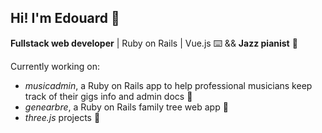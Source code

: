 ## Hi! I'm Edouard 🍉

**Fullstack web developer** | Ruby on Rails | Vue.js ⌨️ && **Jazz pianist** 🎹

Currently working on:
- *musicadmin*, a Ruby on Rails app to help professional musicians keep track of their gigs info and admin docs 🎵
- *genearbre*, a Ruby on Rails family tree web app 🌳
- *three.js* projects 🔸

<!--
**edouardrav/edouardrav** is a ✨ _special_ ✨ repository because its `README.md` (this file) appears on your GitHub profile.

Here are some ideas to get you started:

- 🔭 I’m currently working on ...
- 🌱 I’m currently learning ...
- 👯 I’m looking to collaborate on ...
- 🤔 I’m looking for help with ...
- 💬 Ask me about ...
- 📫 How to reach me: ...
- 😄 Pronouns: ...
- ⚡ Fun fact: ...
-->
